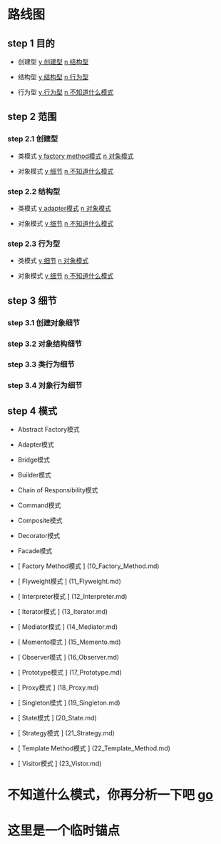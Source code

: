 # <a id="road_of_start">路线图</a>

## step 1 目的

- <a id="create">创建型</a> [y 创建型](#sphere_of_create) [n 结构型](#struct)

- <a id="struct">结构型</a> [y 结构型](#sphere_of_struct) [n 行为型](#behavioral)

- <a id="behavioral">行为型</a> [y 行为型](#sphere_of_behavioral) [n 不知道什么模式](#unknown)


## step 2 范围

### <a id="sphere_of_create">step 2.1 创建型 </a>

- <a id="create_class">类模式</a> [y factory method模式](#factory_method) [n 对象模式](#create_object)

- <a id="create_object">对象模式</a> [y 细节](#detail_of_create_object) [n 不知道什么模式](#unknown)

### <a id="sphere_of_struct">step 2.2 结构型 </a>

- <a id="struct_of_class">类模式</a> [y adapter模式](#adapter) [n 对象模式](#struct_of_object)

- <a id="struct_of_object">对象模式</a> [y 细节](#detail_of_struct_object) [n 不知道什么模式](#unknown)

### <a id="sphere_of_behavioral">step 2.3 行为型 </a>

- <a id="behavioral_of_class">类模式</a> [y 细节](#detail_of_behavioral_class) [n 对象模式](#behavioral_of_object)

- <a id="behavioral_of_object">对象模式</a> [y 细节](#detail_of_behavioral_object) [n 不知道什么模式](#unknown)

## step 3 细节

### <a id="detail_of_create_object"> step 3.1 创建对象细节 </a>

### <a id="detail_of_struct_object"> step 3.2 对象结构细节 </a>

### <a id="detail_of_behavioral_class"> step 3.3 类行为细节 </a>

### <a id="detail_of_behavioral_object"> step 3.4 对象行为细节 </a>


## step 4 模式

- [ <a id="abstract_factory">Abstract Factory模式</a> ](01_Abstract_Factory.md)

- [ <a id="adapter">Adapter模式</a> ](02_Adapter.md)

- [ <a id="bridge">Bridge模式</a> ](03_Bridge.md)

- [ <a id="builder">Builder模式</a> ](04_Builder.md)

- [ <a id="chain_of_responsibility">Chain of Responsibility模式</a> ](05_Chain_of_Responsibility.md)

- [ <a id="command">Command模式</a> ](06_Command.md)

- [ <a id="composite">Composite模式</a> ](07_Composite.md)

- [ <a id="decorator">Decorator模式</a> ](08_Decorator.md)

- [ <a id="facade">Facade模式</a> ](09_Facade.md)

- [ <a id="factory_method">Factory Method模式</a> ] (10_Factory_Method.md)

- [ <a id="flyweight">Flyweight模式</a> ] (11_Flyweight.md)

- [ <a id="interpreter">Interpreter模式</a> ] (12_Interpreter.md)

- [ <a id="iterator">Iterator模式</a> ] (13_Iterator.md)

- [ <a id="mediator">Mediator模式</a> ] (14_Mediator.md)

- [ <a id="memento">Memento模式</a> ] (15_Memento.md)

- [ <a id="observer">Observer模式</a> ] (16_Observer.md)

- [ <a id="prototype">Prototype模式</a> ] (17_Prototype.md)

- [ <a id="proxy">Proxy模式</a> ] (18_Proxy.md)

- [ <a id="singleton">Singleton模式</a> ] (19_Singleton.md)

- [ <a id="state">State模式</a> ] (20_State.md)

- [ <a id="strategy">Strategy模式</a> ] (21_Strategy.md)

- [ <a id="template_method">Template Method模式</a> ] (22_Template_Method.md)

- [ <a id="visitor">Visitor模式</a> ] (23_Vistor.md)



# <a id="unknown"> 不知道什么模式，你再分析一下吧</a> [go](#road_of_start)

# <a id="temp"> 这里是一个临时锚点 </a>

